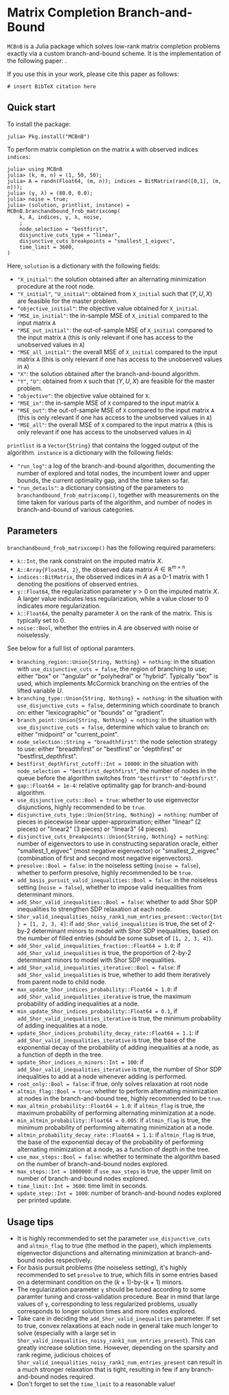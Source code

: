 # Matrix Completion Branch-and-Bound

`MCBnB` is a Julia package which solves low-rank matrix completion problems exactly via a custom branch-and-bound scheme. It is the implementation of the following paper: []().

If you use this in your work, please cite this paper as follows:
    
    # insert BibTeX citation here

## Quick start

To install the package:

    julia> Pkg.install("MCBnB")

To perform matrix completion on the matrix `A` with observed indices `indices`:

    julia> using MCBnB
    julia> (k, m, n) = (1, 50, 50);
    julia> A = randn(Float64, (m, n)); indices = BitMatrix(rand([0,1], (m, n)));
    julia> (γ, λ) = (80.0, 0.0);
    julia> noise = true;
    julia> (solution, printlist, instance) = MCBnB.branchandbound_frob_matrixcomp(
        k, A, indices, γ, λ, noise,
        ;
        node_selection = "bestfirst",
        disjunctive_cuts_type = "linear",
        disjunctive_cuts_breakpoints = "smallest_1_eigvec",
        time_limit = 3600,
    )

Here, `solution` is a dictionary with the following fields:
- `"X_initial"`: the solution obtained after an alternating minimization procedure at the root node.
- `"Y_initial"`, `"U_initial"`: obtained from `X_initial` such that $(Y, U, X)$ are feasible for the master problem.
- `"objective_initial"`: the objective value obtained for `X_initial`.
- `"MSE_in_initial"`: the in-sample MSE of `X_initial` compared to the input matrix `A`
- `"MSE_out_initial"`: the out-of-sample MSE of `X_initial` compared to the input matrix `A`  (this is only relevant if one has access to the unobserved values in `A`)
- `"MSE_all_initial"`: the overall MSE of `X_initial` compared to the input matrix `A`  (this is only relevant if one has access to the unobserved values in `A`)
- `"X"`: the solution obtained after the branch-and-bound algorithm.
- `"Y"`, `"U"`: obtained from `X` such that $(Y, U, X)$ are feasible for the master problem.
- `"objective"`: the objective value obtained for `X`.
- `"MSE_in"`: the in-sample MSE of `X` compared to the input matrix `A`
- `"MSE_out"`: the out-of-sample MSE of `X` compared to the input matrix `A`  (this is only relevant if one has access to the unobserved values in `A`)
- `"MSE_all"`: the overall MSE of `X` compared to the input matrix `A`  (this is only relevant if one has access to the unobserved values in `A`)

`printlist` is a `Vector{String}` that contains the logged output of the algorithm. `instance` is a dictionary with the following fields:
- `"run_log"`: a log of the branch-and-bound algorithm, documenting the number of explored and total nodes, the incumbent lower and upper bounds, the current optimality gap, and the time taken so far.
- `"run_details"`: a dictionary consisting of the parameters to `branchandbound_frob_matrixcomp()`, together with measurements on the time taken for various parts of the algorithm, and number of nodes in branch-and-bound of various categories.

## Parameters

`branchandbound_frob_matrixcomp()` has the following required parameters:

- `k::Int`, the rank constraint on the imputed matrix $X$.
- `A::Array{Float64, 2}`, the observed data matrix $A \in \mathbb{R}^{m \times n}$.
- `indices::BitMatrix`, the observed indices in $A$ as a 0-1 matrix with 1 denoting the positions of observed entries.
- `γ::Float64`, the regularization parameter $\gamma > 0$ on the imputed matrix $X$. A larger value indicates less regularization, while a value closer to 0 indicates more regularization.
- `λ::Float64`, the penalty parameter $\lambda$ on the rank of the matrix. This is typically set to 0.
- `noise::Bool`, whether the entries in $A$ are observed with noise or noiselessly.

See below for a full list of optional paramters.

- `branching_region::Union{String, Nothing} = nothing`: in the situation with `use_disjunctive_cuts = false`, the region of branching to use; either "box" or `"angular" or "polyhedral" or "hybrid". Typically "box" is used, which implements McCormick branching on the entries of the lifted variable $U$.
- `branching_type::Union{String, Nothing} = nothing`: in the situation with `use_disjunctive_cuts = false`, determining which coordinate to branch on: either "lexicographic" or "bounds" or "gradient".
- `branch_point::Union{String, Nothing} = nothing`: in the situation with `use_disjunctive_cuts = false`, determine which value to branch on: either "midpoint" or "current_point".
- `node_selection::String = "breadthfirst"`: the node selection strategy to use: either "breadthfirst" or "bestfirst" or "depthfirst" or "bestfirst_depthfirst".
- `bestfirst_depthfirst_cutoff::Int = 10000`: in the situation with `node_selection = "bestfirst_depthfirst"`, the number of nodes in the queue before the algorithm switches from `"bestfirst"` to `"depthfirst"`.
- `gap::Float64 = 1e-4`: relative optimality gap for branch-and-bound algorithm.
- `use_disjunctive_cuts::Bool = true`: whether to use eigenvector disjunctions, highly recommended to be `true`.
- `disjunctive_cuts_type::Union{String, Nothing} = nothing`: number of pieces in piecewise linear upper-approximation; either "linear" (2 pieces) or "linear2" (3 pieces) or "linear3" (4 pieces).
- `disjunctive_cuts_breakpoints::Union{String, Nothing} = nothing`: number of eigenvectors to use in constructing separation oracle, either "smallest_1_eigvec" (most negative eigenvector) or "smallest_2_eigvec" (combination of first and second most negative eigenvectors).
- `presolve::Bool = false`: in the noiseless setting (`noise = false`), whether to perform presolve, highly recommended to be `true`.
- `add_basis_pursuit_valid_inequalities::Bool = false`: in the noiseless setting (`noise = false`), whether to impose valid inequalities from determinant minors.
- `add_Shor_valid_inequalities::Bool = false`: whether to add Shor SDP inequalities to strengthen SDP relaxation at each node.
- `Shor_valid_inequalities_noisy_rank1_num_entries_present::Vector{Int} = [1, 2, 3, 4]`: if `add_Shor_valid_inequalities` is true, the set of 2-by-2 determinant minors to model with Shor SDP inequalities, based on the number of filled entries (should be some subset of `[1, 2, 3, 4]`).
- `add_Shor_valid_inequalities_fraction::Float64 = 1.0`: if `add_Shor_valid_inequalities` is true, the proportion of 2-by-2 determinant minors to model with Shor SDP inequalities.
- `add_Shor_valid_inequalities_iterative::Bool = false`: if `add_Shor_valid_inequalities` is true, whether to add them iteratively from parent node to child node.
- `max_update_Shor_indices_probability::Float64 = 1.0`: if `add_Shor_valid_inequalities_iterative` is true, the maximum probability of adding inequalities at a node.
- `min_update_Shor_indices_probability::Float64 = 0.1`, if `add_Shor_valid_inequalities_iterative` is true, the minimum probability of adding inequalities at a node.
- `update_Shor_indices_probability_decay_rate::Float64 = 1.1`: if `add_Shor_valid_inequalities_iterative` is true, the base of the exponential decay of the probability of adding inequalities at a node, as a function of depth in the tree.
- `update_Shor_indices_n_minors::Int = 100`: if `add_Shor_valid_inequalities_iterative` is true, the number of Shor SDP inequalities to add at a node whenever adding is performed.
- `root_only::Bool = false`: if true, only solves relaxation at root node
- `altmin_flag::Bool = true`: whether to perform alternating minimization at nodes in the branch-and-bound tree, highly recommended to be `true`.
- `max_altmin_probability::Float64 = 1.0`: if `altmin_flag` is true, the maximum probability of performing alternating minimization at a node.
- `min_altmin_probability::Float64 = 0.005`: if `altmin_flag` is true, the minimum probability of performing alternating minimization at a node.
- `altmin_probability_decay_rate::Float64 = 1.1`: if `altmin_flag` is true, the base of the exponential decay of the probability of performing alternating minimization at a node, as a function of depth in the tree.
- `use_max_steps::Bool = false`: whether to terminate the algorithm based on the number of branch-and-bound nodes explored.
- `max_steps::Int = 1000000`: if `use_max_steps` is true, the upper limit on number of branch-and-bound nodes explored.
- `time_limit::Int = 3600`: time limit in seconds.
- `update_step::Int = 1000`: number of branch-and-bound nodes explored per printed update.

## Usage tips

- It is highly recommended to set the parameter `use_disjunctive_cuts` and `altmin_flag` to true (the method in the paper), which implements eigenvector disjunctions and alternating minimization at branch-and-bound nodes respectively.
- For basis pursuit problems (the noiseless setting), it's highly recommended to set `presolve` to true, which fills in some entries based on a determinant condition on the $(k+1)$-by-$(k+1)$ minors.
- The regularization parameter `γ` should be tuned according to some paramter tuning and cross-validation procedure. Bear in mind that large values of `γ`, corresponding to less regularized problems, usually corresponds to longer solution times and more nodes explored.
- Take care in deciding the `add_Shor_valid_inequalities` parameter. If set to true, convex relaxations at each node in general take much longer to solve (especially with a large set in `Shor_valid_inequalities_noisy_rank1_num_entries_present`). This can greatly increase solution time. However, depending on the sparsity and rank regime, judicious choices of `Shor_valid_inequalities_noisy_rank1_num_entries_present` can result in a much stronger relaxation that is tight, resulting in few if any branch-and-bound nodes required.
- Don't forget to set the `time_limit` to a reasonable value!
